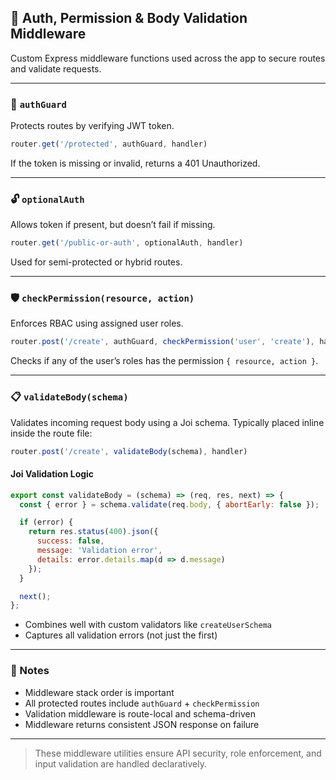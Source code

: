 ## 🧱 Auth, Permission & Body Validation Middleware

Custom Express middleware functions used across the app to secure routes and validate requests.

---

### 🔐 `authGuard`

Protects routes by verifying JWT token.

```js
router.get('/protected', authGuard, handler)
```

If the token is missing or invalid, returns a 401 Unauthorized.

---

### 🔓 `optionalAuth`

Allows token if present, but doesn’t fail if missing.

```js
router.get('/public-or-auth', optionalAuth, handler)
```

Used for semi-protected or hybrid routes.

---

### 🛡️ `checkPermission(resource, action)`

Enforces RBAC using assigned user roles.

```js
router.post('/create', authGuard, checkPermission('user', 'create'), handler)
```

Checks if any of the user’s roles has the permission `{ resource, action }`.

---

### 📋 `validateBody(schema)`

Validates incoming request body using a Joi schema. Typically placed inline inside the route file:

```js
router.post('/create', validateBody(schema), handler)
```

#### Joi Validation Logic

```js
export const validateBody = (schema) => (req, res, next) => {
  const { error } = schema.validate(req.body, { abortEarly: false });

  if (error) {
    return res.status(400).json({
      success: false,
      message: 'Validation error',
      details: error.details.map(d => d.message)
    });
  }

  next();
};
```

* Combines well with custom validators like `createUserSchema`
* Captures all validation errors (not just the first)

---

### 🧠 Notes

* Middleware stack order is important
* All protected routes include `authGuard` + `checkPermission`
* Validation middleware is route-local and schema-driven
* Middleware returns consistent JSON response on failure

---

> These middleware utilities ensure API security, role enforcement, and input validation are handled declaratively.